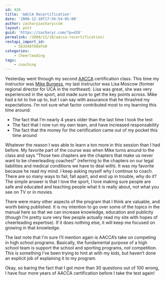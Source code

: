 ```yaml
---
id: 426
title: 'AACCA Recertification'
date: '2008-12-10T17:56:54-05:00'
author: zacharyzacharyccom
layout: post
guid: 'https://zacharyc.com/?p=426'
permalink: /2008/12/10/aacca-recertification/
restapi_import_id:
    - 5b3546f08dfe0
categories:
    - Cheerleading
tags:
    - coaching
---
```


Yesterday went through my second [AACCA](http://www.aacca.org) certification class. This time my instructor was [Mike Burgess](http://www.usacheer.net/Page.aspx?aid=12), my last instructor was Lisa Moscow (former regional director for UCA in the northeast). Lisa was great, she was very experienced in the sport, and made sure to get the key points across. Mike had a lot to live up to, but I can say with assurance that he thrashed my expectations. I’m not sure what factor contributed most to my learning this time around:

- The fact that I’m nearly 4 years older than the last time I took the test
- The fact that I now run my own team, and have increased responsability
- The fact that the money for the certification came out of my pocket this time around

Whatever the reason I was able to learn a ton more in this session than I had before. My favorite part of the course was when Mike turns around to the class and says “Those two chapters are the chapters that make us never want to be cheerleading coaches!” (referring to the chapters on our legal liabilities and medical conditions we have to deal with). It was my favorite because he read my mind. I keep asking myself why I continue to coach. There are so many ways to fail, fall apart, and end up in trouble, why do it? The simple answer is that I love the sport, I love making sure people are safe and educated and teaching people what it is really about, not what you see on TV or in movies.

There were many other aspects of the program that I think are valuable, and worth being published. It is my intention to go over some of the topics in the manual here so that we can increase knowledge, education and publicity (though I’m pretty sure very few people actually read my site with hopes of cheerleading expertise). If it does nothing else, it will keep me focused on growing in that knowledge.

The last note that I’m sure I’ll mention again is AACCA’s take on competing in high school programs. Basically, the fundamental purpose of a high school team is support the school and sporting programs, *not* competition. This is something I’ve been trying to hint at with my kids, but haven’t done an explicit job of explaining it to my program.

Okay, so baring the fact that I got more than 30 questions out of 100 wrong, I have four more years of AACCA certification before I take the test again!